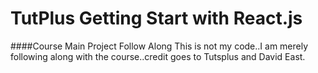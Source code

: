 # TutPlus Getting Start with React.js

####Course Main Project Follow Along
This is not my code..I am merely following along with the course..credit goes to Tutsplus and David East.
